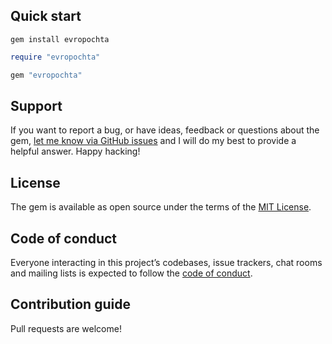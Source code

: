 ## Quick start

```
gem install evropochta
```

```ruby
require "evropochta"
```

```ruby
gem "evropochta"
```

## Support

If you want to report a bug, or have ideas, feedback or questions about the gem, [let me know via GitHub issues](https://github.com/mattbrictson/gem/issues/new) and I will do my best to provide a helpful answer. Happy hacking!

## License

The gem is available as open source under the terms of the [MIT License](LICENSE.txt).

## Code of conduct

Everyone interacting in this project’s codebases, issue trackers, chat rooms and mailing lists is expected to follow the [code of conduct](CODE_OF_CONDUCT.md).

## Contribution guide

Pull requests are welcome!
